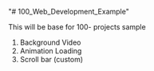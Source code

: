 "# 100_Web_Development_Example" 


This will be base for 100- projects sample

1. Background Video
2. Animation Loading
3. Scroll bar (custom)